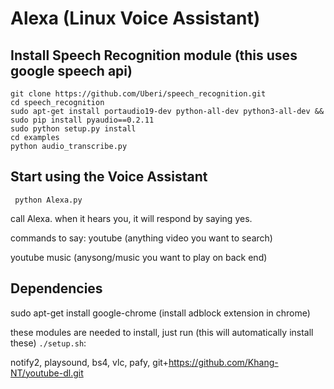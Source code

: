 # Alexa (Linux Voice Assistant)

## Install Speech Recognition module (this uses google speech api)

```
git clone https://github.com/Uberi/speech_recognition.git
cd speech_recognition
sudo apt-get install portaudio19-dev python-all-dev python3-all-dev && sudo pip install pyaudio==0.2.11
sudo python setup.py install
cd examples
python audio_transcribe.py
```

## Start using the Voice Assistant

```
 python Alexa.py  
```
call Alexa. when it hears you, it will respond by saying yes.

commands to say: youtube (anything video you want to search)

youtube music (anysong/music you want to play on back end)

## Dependencies

sudo apt-get install google-chrome (install adblock extension in chrome)

these modules are needed to install, just run (this will automatically install these) `./setup.sh`:

notify2, playsound, bs4, vlc, pafy, git+https://github.com/Khang-NT/youtube-dl.git

